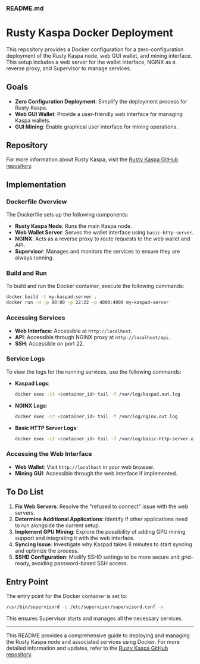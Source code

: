 ### README.md

# Rusty Kaspa Docker Deployment

This repository provides a Docker configuration for a zero-configuration deployment of the Rusty Kaspa node, web GUI wallet, and mining interface. This setup includes a web server for the wallet interface, NGINX as a reverse proxy, and Supervisor to manage services.

## Goals

- **Zero Configuration Deployment**: Simplify the deployment process for Rusty Kaspa.
- **Web GUI Wallet**: Provide a user-friendly web interface for managing Kaspa wallets.
- **GUI Mining**: Enable graphical user interface for mining operations.

## Repository

For more information about Rusty Kaspa, visit the [Rusty Kaspa GitHub repository](https://github.com/kaspanet/rusty-kaspa).

## Implementation

### Dockerfile Overview

The Dockerfile sets up the following components:
- **Rusty Kaspa Node**: Runs the main Kaspa node.
- **Web Wallet Server**: Serves the wallet interface using `basic-http-server`.
- **NGINX**: Acts as a reverse proxy to route requests to the web wallet and API.
- **Supervisor**: Manages and monitors the services to ensure they are always running.

### Build and Run

To build and run the Docker container, execute the following commands:

```sh
docker build -t my-kaspad-server .
docker run -d -p 80:80 -p 22:22 -p 4000:4000 my-kaspad-server
```

### Accessing Services

- **Web Interface**: Accessible at `http://localhost`.
- **API**: Accessible through NGINX proxy at `http://localhost/api`.
- **SSH**: Accessible on port 22.

### Service Logs

To view the logs for the running services, use the following commands:

- **Kaspad Logs**:
  ```sh
  docker exec -it <container_id> tail -f /var/log/kaspad.out.log
  ```

- **NGINX Logs**:
  ```sh
  docker exec -it <container_id> tail -f /var/log/nginx.out.log
  ```

- **Basic HTTP Server Logs**:
  ```sh
  docker exec -it <container_id> tail -f /var/log/basic-http-server.out.log
  ```

### Accessing the Web Interface

- **Web Wallet**: Visit `http://localhost` in your web browser.
- **Mining GUI**: Accessible through the web interface if implemented.

## To Do List

1. **Fix Web Servers**: Resolve the "refused to connect" issue with the web servers.
2. **Determine Additional Applications**: Identify if other applications need to run alongside the current setup.
3. **Implement GPU Mining**: Explore the possibility of adding GPU mining support and integrating it with the web interface.
4. **Syncing Issue**: Investigate why Kaspad takes 8 minutes to start syncing and optimize the process.
5. **SSHD Configuration**: Modify SSHD settings to be more secure and grid-ready, avoiding password-based SSH access.

## Entry Point

The entry point for the Docker container is set to:
```sh
/usr/bin/supervisord -c /etc/supervisor/supervisord.conf -n
```

This ensures Supervisor starts and manages all the necessary services.

---

This README provides a comprehensive guide to deploying and managing the Rusty Kaspa node and associated services using Docker. For more detailed information and updates, refer to the [Rusty Kaspa GitHub repository](https://github.com/kaspanet/rusty-kaspa).
